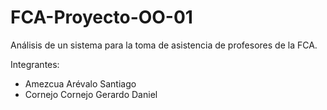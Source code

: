 # FCA-Proyecto-OO-01
Análisis de un sistema para la toma de asistencia de profesores de la FCA.

Integrantes:
- Amezcua Arévalo Santiago
- Cornejo Cornejo Gerardo Daniel 
